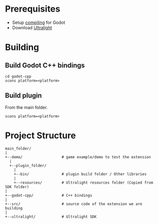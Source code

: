 # Prerequisites
- Setup [compiling](https://docs.godotengine.org/en/stable/contributing/development/compiling/index.html#toc-devel-compiling) for Godot
- Download [Ultralight](https://ultralig.ht/download/)

# Building
## Build Godot C++ bindings
```
cd godot-cpp
scons platform=<platform>
```
## Build plugin
From the main folder.
```
scons platform=<platform>
```

# Project Structure
```
main_folder/
|
+--demo/                  # game example/demo to test the extension
  |
  +--plugin_folder/
    |
    +--bin/               # plugin build folder / Other libraries
    |
    +--resources/         # Ultralight resources folder (Copied from SDK folder)
|
+--godot-cpp/             # C++ bindings
|
+--src/                   # source code of the extension we are building
|
+--ultralight/            # Ultralight SDK
```